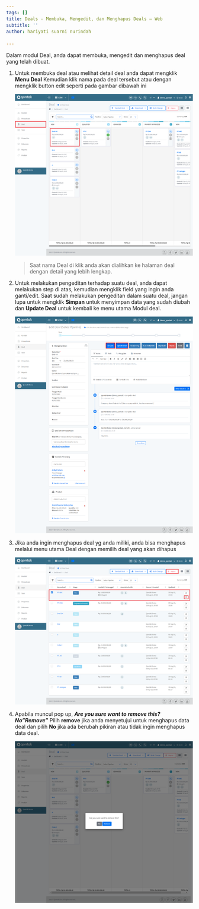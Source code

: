 ```yaml
---
tags: []
title: Deals - Membuka, Mengedit, dan Menghapus Deals – Web
subtitle: ''
author: hariyati suarni nurindah

---
```

Dalam modul Deal, anda dapat membuka, mengedit dan menghapus deal yang telah dibuat.

1. Untuk membuka deal atau melihat detail deal anda dapat mengklik **Menu Deal** Kemudian klik nama pada deal tersebut atau dengan mengklik button edit seperti pada gambar dibawah ini

   ![](/uploads/screencapture-qontak-crm-deals-2021-09-30-09_28_36.png)

   > Saat nama Deal di klik anda akan dialihkan ke halaman deal dengan detail yang lebih lengkap.
2. Untuk melakukan pengeditan terhadap suatu deal, anda dapat melakukan step di atas, kemudian mengklik field yang ingin anda ganti/edit. Saat sudah melakukan pengeditan dalam suatu deal, jangan lupa untuk mengklik **Simpan** untuk menyimpan data yang sudah diubah dan **Update Deal** untuk kembali ke menu utama Modul deal.

   ![](/uploads/screencapture-qontak-crm-deals-deal-ok-edit-2021-09-30-09_31_11.png)
3. Jika anda ingin menghapus deal yg anda miliki, anda bisa menghapus melalui menu utama Deal dengan memilih deal yang akan dihapus

   ![](/uploads/screencapture-qontak-crm-deals-2021-09-30-09_33_39.png)
4. Apabila muncul pop up, **_Are you sure want to remove this? No”Remove”_** Pilih **remove** jika anda menyetujui untuk menghapus data deal dan pilih **No** jika ada berubah pikiran atau tidak ingin menghapus data deal.

   ![](/uploads/screencapture-qontak-crm-deals-2021-09-30-09_29_50.png)